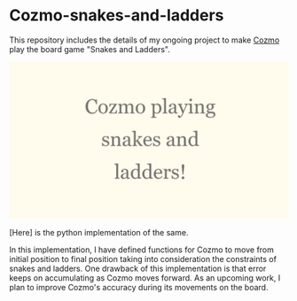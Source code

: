 # Cozmo-snakes-and-ladders

This repository includes the details of my ongoing project to make [Cozmo](https://www.anki.com/en-us/cozmo) play the board game "Snakes and Ladders".

[![video](https://github.com/1siddhi7/Cozmo-snakes-and-ladders/blob/master/video.png)](https://youtu.be/ll2K65WT30k)

[Here] is the python implementation of the same.

In this implementation, I have defined functions for Cozmo to move from initial position to final position taking into consideration the constraints of snakes and ladders. One drawback of this implementation is that error keeps on accumulating as Cozmo moves forward. As an upcoming work, I plan to improve Cozmo's accuracy during its movements on the board.


